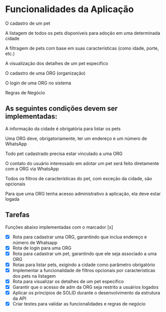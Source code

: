 
# Funcionalidades da Aplicação

O cadastro de um pet

A listagem de todos os pets disponíveis para adoção em uma determinada cidade

A filtragem de pets com base em suas características (como idade, porte, etc.)

A visualização dos detalhes de um pet específico

O cadastro de uma ORG (organização)

O login de uma ORG no sistema

Regras de Negócio

## As seguintes condições devem ser implementadas:

A informação da cidade é obrigatória para listar os pets

Uma ORG deve, obrigatoriamente, ter um endereço e um número de WhatsApp

Todo pet cadastrado precisa estar vinculado a uma ORG

O contato do usuário interessado em adotar um pet será feito diretamente com a ORG via WhatsApp

Todos os filtros de características do pet, com exceção da cidade, são opcionais

Para que uma ORG tenha acesso administrativo à aplicação, ela deve estar logada

## Tarefas

Funções abaixo implementadas com o marcador [x]

- [x] Rota para cadastrar uma ORG, garantindo que inclua endereço e número de Whatsapp
- [x] Rota de login para uma ORG
- [x] Rota para cadastrar um pet, garantindo que ele seja associado a uma ORG
- [x] Rotas para listar pets, exigindo a cidade como parâmetro obrigatório
- [x] Implementar a funcionalidade de filtros opcionais por caracteristicas dos pets na listagem
- [x] Rota para visualizar os detalhes de um pet especifico
- [X] Garantir que o acesso de adm da ORG seja restrito a usuários logados
- [X] Aplicar os principios de SOLID durante o desenvolvimento da estrutura da API
- [X] Criar testes para validar as funcionalidades e regras de negócio